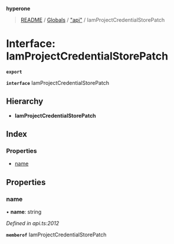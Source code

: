 **hyperone**

> [README](../README.md) / [Globals](../globals.md) / ["api"](../modules/_api_.md) / IamProjectCredentialStorePatch

# Interface: IamProjectCredentialStorePatch

**`export`** 

**`interface`** IamProjectCredentialStorePatch

## Hierarchy

* **IamProjectCredentialStorePatch**

## Index

### Properties

* [name](_api_.iamprojectcredentialstorepatch.md#name)

## Properties

### name

•  **name**: string

*Defined in api.ts:2012*

**`memberof`** IamProjectCredentialStorePatch
